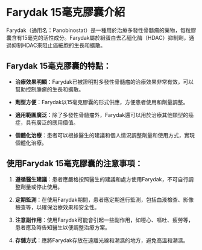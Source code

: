 # Farydak 15毫克膠囊介紹
Farydak（通用名：Panobinostat）是一種用於治療多發性骨髓瘤的藥物，每粒膠囊含有15毫克的活性成分。Farydak屬於組蛋白去乙醯化酶（HDAC）抑制劑，通過抑制HDAC來阻止癌細胞的生長和擴散。
## Farydak 15毫克膠囊的特點：
- **治療效果明顯**：Farydak已被證明對多發性骨髓瘤的治療效果非常有效，可以幫助控制腫瘤的生長和擴散。
- **劑型方便**：Farydak以15毫克膠囊的形式供應，方便患者使用和劑量調整。
- **適用範圍廣泛**：除了多發性骨髓瘤外，Farydak還可以用於治療其他類型的癌症，具有廣泛的應用價值。
- **個體化治療**：患者可以根據醫生的建議和個人情況調整劑量和使用方式，實現個體化治療。
## 使用Farydak 15毫克膠囊的注意事項：
1. **遵循醫生建議**：患者應嚴格按照醫生的建議和處方使用Farydak，不可自行調整劑量或停止使用。
2. **定期監測**：在使用Farydak期間，患者應定期進行監測，包括血液檢查、影像檢查等，以確保治療效果和安全性。
3. **注意副作用**：使用Farydak可能會引起一些副作用，如噁心、嘔吐、疲勞等，患者應及時告知醫生以便調整治療方案。
4. **存儲方式**：應將Farydak存放在遠離光線和潮濕的地方，避免高溫和潮濕。